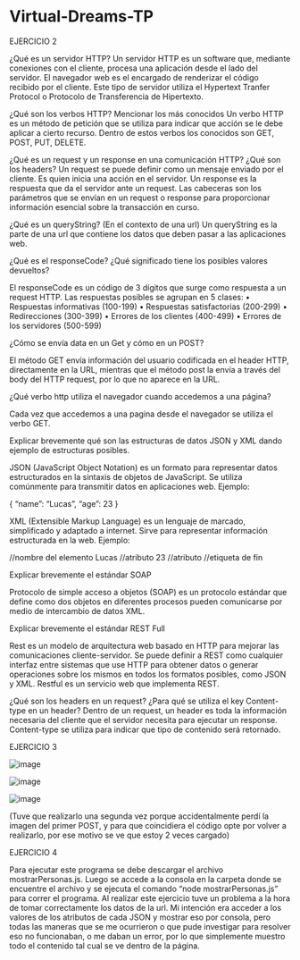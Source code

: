 # Virtual-Dreams-TP

EJERCICIO 2

¿Qué es un servidor HTTP? 
Un servidor HTTP es un software que, mediante conexiones con el cliente, procesa una aplicación desde el lado del servidor. El navegador web es el encargado de renderizar el código recibido por el cliente. Este tipo de servidor utiliza el Hypertext Tranfer Protocol o Protocolo de Transferencia de Hipertexto. 

¿Qué son los verbos HTTP? Mencionar los más conocidos
Un verbo HTTP es un método de petición que se utiliza para indicar que acción se le debe aplicar a cierto recurso. Dentro de estos verbos los conocidos son GET, POST, PUT, DELETE.

¿Qué es un request y un response en una comunicación HTTP? ¿Qué son los headers?
Un request se puede definir como un mensaje enviado por el cliente. Es quien inicia una acción en el servidor. Un response es la respuesta que da el servidor ante un request. 
Las cabeceras son los parámetros que se envían en un request o response para proporcionar información esencial sobre la transacción en curso.

¿Qué es un queryString? (En el contexto de una url)
Un queryString es la parte de una url que contiene los datos que deben pasar a las aplicaciones web.

¿Qué es el responseCode? ¿Qué significado tiene los posibles valores devueltos?

El responseCode es un código de 3 dígitos que surge como respuesta a un request HTTP. Las respuestas posibles se agrupan en 5 clases:
•	Respuestas informativas (100-199)
•	Respuestas satisfactorias (200-299)
•	Redirecciones (300-399)
•	Errores de los clientes (400-499)
•	Errores de los servidores (500-599)

¿Cómo se envía data en un Get y cómo en un POST?

El método GET envía información del usuario codificada en el header HTTP, directamente en la URL, mientras que el método post la envía a través del body del HTTP request, por lo que no aparece en la URL.

¿Qué verbo http utiliza el navegador cuando accedemos a una página?

Cada vez que accedemos a una pagina desde el navegador se utiliza el verbo GET.


Explicar brevemente qué son las estructuras de datos JSON y XML dando ejemplo de estructuras posibles.

JSON (JavaScript Object Notation) es un formato para representar datos estructurados en la sintaxis de objetos de JavaScript. Se utiliza comúnmente para transmitir datos en aplicaciones web. Ejemplo:

{
	“name”: “Lucas”,
	“age”: 23
}

XML (Extensible Markup Language) es un lenguaje de marcado, simplificado y adaptado a internet. Sirve para representar información estructurada en la web. Ejemplo:

<persona> //nombre del elemento
	<nombre>Lucas</nombre> //atributo
	<edad>23</edad> //atributo
</persona> //etiqueta de fin


Explicar brevemente el estándar SOAP

Protocolo de simple acceso a objetos (SOAP) es un protocolo estándar que define como dos objetos en diferentes procesos pueden comunicarse por medio de intercambio de datos XML.

Explicar brevemente el estándar REST Full

Rest es un modelo de arquitectura web basado en HTTP para mejorar las comunicaciones cliente-servidor. Se puede definir a REST como cualquier interfaz entre sistemas que use HTTP para obtener datos o generar operaciones sobre los mismos en todos los formatos posibles, como JSON y XML. Restful es un servicio web que implementa REST.

¿Qué son los headers en un request? ¿Para qué se utiliza el key Content-type en un header?
Dentro de un request, un header es toda la información necesaria del cliente que el servidor necesita para ejecutar un response.
Content-type se utiliza para indicar que tipo de contenido será retornado.



EJERCICIO 3
 

![image](https://user-images.githubusercontent.com/54475564/112476601-d7104580-8d50-11eb-8286-7724391a3b65.png)

![image](https://user-images.githubusercontent.com/54475564/112476676-ec856f80-8d50-11eb-9b05-1c67c7392a4c.png)

![image](https://user-images.githubusercontent.com/54475564/112476703-f313e700-8d50-11eb-9abc-59bc6bb33f40.png)

 
 
(Tuve que realizarlo una segunda vez porque accidentalmente perdí la imagen del primer POST, y para que coincidiera el código opte por volver a realizarlo, por ese motivo se ve que estoy 2 veces cargado)


EJERCICIO 4

Para ejecutar este programa se debe descargar el archivo mostrarPersonas.js. Luego se accede a la consola en la carpeta donde se encuentre el archivo y se ejecuta el comando “node mostrarPersonas.js” para correr el programa.
Al realizar este ejercicio tuve un problema a la hora de tomar correctamente los datos de la url. Mi intención era acceder a los valores de los atributos de cada JSON y mostrar eso por consola, pero todas las maneras que se me ocurrieron o que pude investigar para resolver eso no funcionaban, o me daban un error, por lo que simplemente muestro todo el contenido tal cual se ve dentro de la página.
